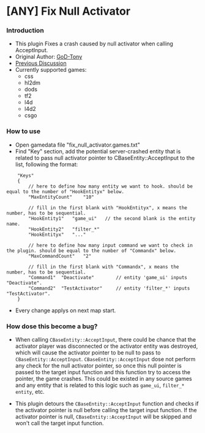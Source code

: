 # [ANY] Fix Null Activator

### Introduction

- This plugin Fixes a crash caused by null activator when calling AcceptInput.
- Original Author: [GoD-Tony](https://forums.alliedmods.net/showthread.php?t=261173)
- [Previous Discussion](https://forums.alliedmods.net/showthread.php?t=261039)
- Currently supported games:
  - css
  - hl2dm
  - dods
  - tf2
  - l4d
  - l4d2
  - csgo

### How to use

- Open gamedata file "fix_null_activator.games.txt"
- Find "Key" section, add the potential server-crashed entity that is related to pass null activator pointer to CBaseEntity::AcceptInput to the list, following the format:

```
	"Keys"
	{
        // here to define how many entity we want to hook. should be equal to the number of "HookEntityx" below.
		"MaxEntityCount"	"10"

        // fill in the first blank with "HookEntityx", x means the number, has to be sequential.
		"HookEntity1"	"game_ui"   // the second blank is the entity name.
        "HookEntity2"	"filter_*"
        "HookEntityx"	"..."

        // here to define how many input command we want to check in the plugin. should be equal to the number of "Commandx" below.
		"MaxCommandCount"	"2"

        // fill in the first blank with "Commandx", x means the number, has to be sequential.
		"Command1"	"Deactivate"	    // entity 'game_ui' inputs "Deactivate".
		"Command2"	"TestActivator"		// entity 'filter_*' inputs "TestActivator".
	}
```

- Every change applys on next map start.

### How dose this become a bug?

- When calling `CBaseEntity::AcceptInput`, there could be chance that the activator player was disconnected or the activator entity was destroyed, which will cause the activator pointer to be null to pass to `CBaseEntity::AcceptInput`.
`CBaseEntity::AcceptInput` dose not perform any check for the null activator pointer, so once this null pointer is passed to the target input function and this function try to access the pointer, the game crashes. This could be existed in any source games and any entity that is related to this logic such as `game_ui`, `filter_* entity`, etc.

- This plugin detours the `CBaseEntity::AcceptInput` function and checks if the activator pointer is null before calling the target input function. If the activator pointer is null, `CBaseEntity::AcceptInput` will be skipped and won't call the target input function.
